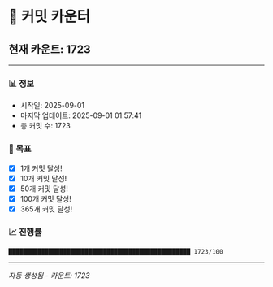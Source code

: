 # 🔢 커밋 카운터

## 현재 카운트: 1723

---

### 📊 정보
- 시작일: 2025-09-01
- 마지막 업데이트: 2025-09-01 01:57:41
- 총 커밋 수: 1723

### 🎯 목표
- [x] 1개 커밋 달성!
- [x] 10개 커밋 달성!
- [x] 50개 커밋 달성!
- [x] 100개 커밋 달성!
- [x] 365개 커밋 달성!

### 📈 진행률
```
██████████████████████████████████████████████████ 1723/100
```

---
*자동 생성됨 - 카운트: 1723*
